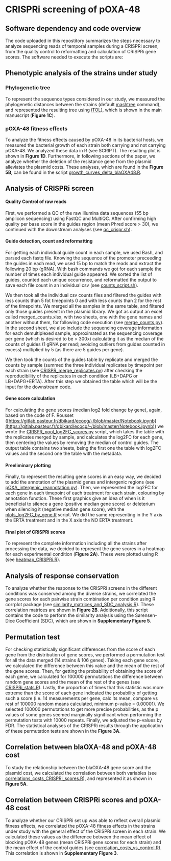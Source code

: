 # CRISPRi screening of pOXA-48

## Software dependency and code overview

The code uploaded in this repostitory summarizes the steps necessary to analyze sequencing reads of temporal samples during a CRISPRi screen, from the quality control to reformatting and calculation of CRISPRi gene scores. The software needed to execute the scripts are:



## Phenotypic analysis of the strains under study

### Phylogenetic tree

To represent the sequence types considered in our study, we measured the phylogenetic distances between the strains (default [mashtree](https://github.com/lskatz/mashtree) command), and represented the resulting tree using [iTOL](https://itol.embl.de/)), which is shown in the main manuscript (**Figure 1C**).

### pOXA-48 fitness effects

To analyze the fitness effects caused by pOXA-48 in its bacterial hosts, we measured the bacterial growth of each strain both carrying and not carrying pOXA-48. We analyzed these data in R (see SCRIPT). The resulting plot is shown in **Figure 1D**. Furthermore, in following sections of the paper, we analyze whether the deletion of the resistance gene from the plasmid alleviates the plasmid costs. These analyses, which are found in the **Figure 5B**, can be found in the script [growth_curves_delta_blaOXA48.R](https://github.com/jorgEVOplasmids/CRISPRi_pOXA48/blob/main/scripts/growth_curves_delta_blaOXA48.R).

## Analysis of CRISPRi screen

#### Quality Control of raw reads

First, we performed a QC of the raw Illumina data sequences (55 bp amplicon sequencing) using FastQC and MultiQC. After confirming high quality per base score in the guides region (mean Phred score > 30), we continued with the downstream analyses (see [qc_crispr.sh](https://github.com/jorgEVOplasmids/CRISPRi_pOXA48/blob/main/scripts/qc_crispr.sh)).

#### Guide detection, count and reformatting

For getting each individual guide count in each sample, we used Bash, and parsed each fastq file. Knowing the sequence of the promoter preceeding the guides in each read, we used 15 bp to match the reads and extract the following 20 bp (gRNA). With bash commands we got for each sample the number of times each individual guide appeared. We sorted the list of guides, counted each unique occurrence, and reformatted the output to save each file count in an individual csv (see [counts_script.sh](https://github.com/jorgEVOplasmids/CRISPRi_pOXA48/blob/main/scripts/counts_script.sh)).

We then took all the individual csv counts files and filtered the guides with less counts than 5 fot timepoints 0 and with less counts than 2 for the rest of the timepoints. We merged all the samples in the same table, and filtered only those guides present in the plasmid library. We got as output an excel called merged_counts.xlsx, with two sheets, one with the gene names and another without them, for following code execution (see [merge_counts.py](https://github.com/jorgEVOplasmids/CRISPRi_pOXA48/blob/main/scripts/merge_counts.py)). In the second sheet, we also include the sequencing coverage information for each demultiplexed sample, approximated as the sequencing coverage per gene (which is desired to be > 300x) calculating it as the median of the counts of guides (1 gRNA per read; avoiding outliers from guides counted in excess) multiplied by 5 (as there are 5 guides per gene).

We then took the counts of the guides table by replicate and merged the counts by sample (summed the three individual replicates by timepoint per each strain (see [CRISPR_merge_replicates.py](https://github.com/jorgEVOplasmids/CRISPRi_pOXA48/blob/main/scripts/CRISPR_merge_replicates.py)) after checking the reproducibility of the replicates in each condition (LB+DAPG or LB+DAPG+ERTA). After this step we obtained the table which will be the input for the downstream code.

#### Gene score calculation

For calculating the gene scores (median log2 fold change by gene), again, based on the code of F. Rousset ([https://gitlab.pasteur.fr/dbikard/ecocg/-/blob/master/Notebook.ipynb](https://gitlab.pasteur.fr/dbikard/ecocg/-/blob/master/Notebook.ipynb)) we wrote the [CRISPR_pool_log2FC_scores.py](https://github.com/jorgEVOplasmids/CRISPRi_pOXA48/blob/main/scripts/CRISPR_pool_log2fc_scores.py) script, which takes the table with the replicates merged by sample, and calculates the log2FC for each gene, then centering the values by removing the median of control guides. The output table contains two sheets, being the first one the table with log2FC values and the second one the table with the metadata.

#### Preeliminary plotting

Finally, to represent the resulting gene scores in an easy way, we decided to add the annotation of the plasmid genes and intergenic regions (see [pOXA_intergenic_reannotation.py](https://github.com/jorgEVOplasmids/CRISPRi_pOXA48/blob/main/scripts/pOXA_intergenic_reannotation.py)). Then, we represented the log2FC for each gene in each timepoint of each treatment for each strain, colouring by annotation function. These first graphics give an idea of when is it beneficial to silence a gene (positive median gene score) or deleterium when silencing it (negative median gene score), with the [plots_log2FC_by_gene.R](https://github.com/jorgEVOplasmids/CRISPRi_pOXA48/blob/main/scripts/plots_log2FC_by_gene.R) script. We did the same representing in the Y axis the ERTA treatment and in the X axis the NO ERTA treatment.

#### Final plot of CRISPRi scores

To represent the complete information including all the strains after processing the data, we decided to represent the gene scores in a heatmap for each experimental condition (**Figure 2A**). These were plotted using R (see [heatmap_CRISPRi.R](https://github.com/jorgEVOplasmids/CRISPRi_pOXA48/blob/main/scripts/heatmap_CRISPRi.R)).

## Analysis of response conservation

To analyze whether the response to the CRISPRi screens in the different conditions was conserved among the diverse strains, we correlated the gene scores for each pairwise strain combination per condition using R corrplot package (see [similarity_matrices_and_SDC_analysis.R](https://github.com/jorgEVOplasmids/CRISPRi_pOXA48/blob/main/scripts/similarity_matrices_and_SDC_analysis.R)). These correlation matrices are shown in **Figure 2B**. Additionally, this script contains the code to perform the similarity analysis using the Sørensen-Dice Coefficient (SDC), which are shown in **Supplementary Figure 5**.

## Permutation test

For checking statistically significant differences from the score of each gene from the distribution of gene scores, we performed a permutation test for all the data merged (14 strains & 106 genes). Taking each gene score, we calculated the difference between this value and the mean of the rest of the gene scores. Then, for getting the probability of obtaining the score of each gene, we calculated for 100000 permutations  the difference between random gene scores and the mean of the rest of the genes (see [CRISPRi_stats.R](https://github.com/jorgEVOplasmids/CRISPRi_pOXA48/blob/main/scripts/CRISPR_stats.R)). Lastly, the proportion of times that this statistic was more extreme than the score of each gene indicated the probability of getting such a score (i.e. 14 measurements per gene, calc its mean, compare vs rest of 100000 random means calculated, minimum p-value = 0.00001). We selected 100000 permutations to get more precise probabilities, as the p values of some genes seemed marginally significant when performing the permutation tests with 10000 repeats. Finally, we adjusted the p-values by FDR. The statistical analyses of the CRISPRi results through the application of these permutation tests are shown in the **Figure 3A**.

## Correlation between blaOXA-48 and pOXA-48 cost

To study the relationship between the blaOXA-48 gene score and the plasmid cost, we calculated the correlation between both variables (see [correlations_costs_CRISPRi_scores.R](https://github.com/jorgEVOplasmids/CRISPRi_pOXA48/blob/main/scripts/correlations_costs_CRISPRi_scores.R)), and represented it as shown in **Figure 5A**.

## Correlation between CRISPRi scores and pOXA-48 cost

To analyze whether our CRISPRi set up was able to reflect overall plasmid fitness effects, we correlated the pOXA-48 fitness effects in the strains under study with the general effect of the CRISPRi screen in each strain. We calculated these values as the difference between the mean effect of blocking pOXA-48 genes (mean CRISPRi gene scores for each strain) and the mean effect of the control guides (see [correlation_costs_vs_control.R](https://github.com/jorgEVOplasmids/CRISPRi_pOXA48/blob/main/scripts/correlation_costs_vs_control.R)). This correlation is shown in **Supplementary Figure 3**.
